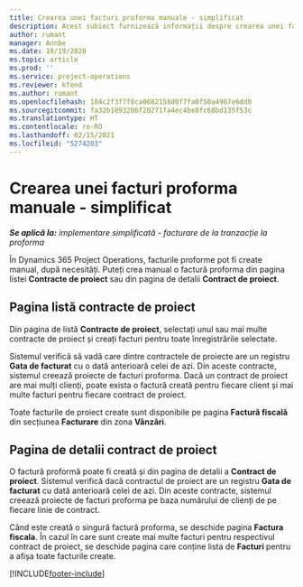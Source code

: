 ```yaml
---
title: Crearea unei facturi proforma manuale - simplificat
description: Acest subiect furnizează informații despre crearea unei facturi proforma manuale în Project Operations.
author: rumant
manager: Annbe
ms.date: 10/19/2020
ms.topic: article
ms.prod: ''
ms.service: project-operations
ms.reviewer: kfend
ms.author: rumant
ms.openlocfilehash: 104c2f3f7f0ca0682158d0f7fa0f50a4967e6dd0
ms.sourcegitcommit: fa32b1893286f20271fa4ec4be8fc68bd135f53c
ms.translationtype: HT
ms.contentlocale: ro-RO
ms.lasthandoff: 02/15/2021
ms.locfileid: "5274203"
---
```

# <a name="create-a-manual-proforma-invoice---lite"></a>Crearea unei facturi proforma manuale - simplificat

_**Se aplică la:** implementare simplificată - facturare de la tranzacție la proforma_

În Dynamics 365 Project Operations, facturile proforme pot fi create manual, după necesități. Puteți crea manual o factură proforma din pagina listei **Contracte de proiect** sau din pagina de detalii **Contract de proiect**.

##  <a name="project-contracts-list-page"></a>Pagina listă contracte de proiect

Din pagina de listă **Contracte de proiect**, selectați unul sau mai multe contracte de proiect și creați facturi pentru toate înregistrările selectate.

Sistemul verifică să vadă care dintre contractele de proiecte are un registru **Gata de facturat** cu o dată anterioară celei de azi. Din aceste contracte, sistemul creează proiecte de facturi proforma. Dacă un contract de proiect are mai mulți clienți, poate exista o factură creată pentru fiecare client și mai multe facturi pentru fiecare contract de proiect.

Toate facturile de proiect create sunt disponibile pe pagina **Factură fiscală** din secțiunea **Facturare** din zona **Vânzări**.

## <a name="project-contract-details-page"></a>Pagina de detalii contract de proiect

O factură proformă poate fi creată și din pagina de detalii a **Contract de proiect**. Sistemul verifică dacă contractul de proiect are un registru **Gata de facturat** cu dată anterioară celei de azi. Din aceste contracte, sistemul creează proiecte de facturi proforma pe baza numărului de clienți de pe fiecare linie de contract.

Când este creată o singură factură proforma, se deschide pagina **Factura fiscala**. În cazul în care sunt create mai multe facturi pentru respectivul contract de proiect, se deschide pagina care conține lista de **Facturi** pentru a afișa toate facturile create.


[!INCLUDE[footer-include](../../includes/footer-banner.md)]